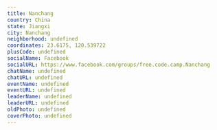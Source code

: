 ```yaml
---
title: Nanchang
country: China
state: Jiangxi
city: Nanchang
neighborhood: undefined
coordinates: 23.6175, 120.539722
plusCode: undefined
socialName: Facebook
socialURL: https://www.facebook.com/groups/free.code.camp.Nanchang
chatName: undefined
chatURL: undefined
eventName: undefined
eventURL: undefined
leaderName: undefined
leaderURL: undefined
oldPhoto: undefined
coverPhoto: undefined
---
```

